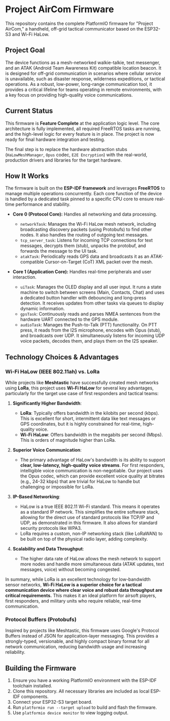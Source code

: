 # Project AirCom Firmware

This repository contains the complete PlatformIO firmware for "Project AirCom," a handheld, off-grid tactical communicator based on the ESP32-S3 and Wi-Fi HaLow.

## Project Goal

The device functions as a mesh-networked walkie-talkie, text messenger, and an ATAK (Android Team Awareness Kit) compatible location beacon. It is designed for off-grid communication in scenarios where cellular service is unavailable, such as disaster response, wilderness expeditions, or tactical operations. As a robust, low-power, long-range communication tool, it provides a critical lifeline for teams operating in remote environments, with a key focus on providing high-quality voice communications.

## Current Status

This firmware is **Feature Complete** at the application logic level. The core architecture is fully implemented, all required FreeRTOS tasks are running, and the high-level logic for every feature is in place. The project is now ready for final hardware integration and testing.

The final step is to replace the hardware abstraction stubs (`HaLowMeshManager`, `Opus` codec, `E2E Encryption`) with the real-world, production drivers and libraries for the target hardware.

## How It Works

The firmware is built on the **ESP-IDF framework** and leverages **FreeRTOS** to manage multiple operations concurrently. Each core function of the device is handled by a dedicated task pinned to a specific CPU core to ensure real-time performance and stability.

*   **Core 0 (Protocol Core):** Handles all networking and data processing.
    *   `networkTask`: Manages the Wi-Fi HaLow mesh network, including broadcasting discovery packets (using Protobufs) to find other nodes. It also handles the routing of outgoing text messages.
    *   `tcp_server_task`: Listens for incoming TCP connections for text messages, decrypts them (stub), unpacks the protobuf, and forwards the message to the UI task.
    *   `atakTask`: Periodically reads GPS data and broadcasts it as an ATAK-compatible Cursor-on-Target (CoT) XML packet over the mesh.

*   **Core 1 (Application Core):** Handles real-time peripherals and user interaction.
    *   `uiTask`: Manages the OLED display and all user input. It runs a state machine to switch between screens (Main, Contacts, Chat) and uses a dedicated button handler with debouncing and long-press detection. It receives updates from other tasks via queues to display dynamic information.
    *   `gpsTask`: Continuously reads and parses NMEA sentences from the hardware UART connected to the GPS module.
    *   `audioTask`: Manages the Push-to-Talk (PTT) functionality. On PTT press, it reads from the I2S microphone, encodes with Opus (stub), and broadcasts over UDP. It simultaneously listens for incoming UDP voice packets, decodes them, and plays them on the I2S speaker.

## Technology Choices & Advantages

### Wi-Fi HaLow (IEEE 802.11ah) vs. LoRa

While projects like **Meshtastic** have successfully created mesh networks using **LoRa**, this project uses **Wi-Fi HaLow** for several key advantages, particularly for the target use case of first responders and tactical teams:

1.  **Significantly Higher Bandwidth**:
    *   **LoRa**: Typically offers bandwidth in the kilobits per second (kbps). This is excellent for short, intermittent data like text messages or GPS coordinates, but it is highly constrained for real-time, high-quality voice.
    *   **Wi-Fi HaLow**: Offers bandwidth in the megabits per second (Mbps). This is orders of magnitude higher than LoRa.

2.  **Superior Voice Communication**:
    *   The primary advantage of HaLow's bandwidth is its ability to support **clear, low-latency, high-quality voice streams**. For first responders, intelligible voice communication is non-negotiable. Our project uses the Opus codec, which can provide excellent voice quality at bitrates (e.g., 24-32 kbps) that are trivial for HaLow to handle but challenging or impossible for LoRa.

3.  **IP-Based Networking**:
    *   HaLow is a true IEEE 802.11 Wi-Fi standard. This means it operates as a standard IP network. This simplifies the entire software stack, allowing for the direct use of standard protocols like TCP/IP and UDP, as demonstrated in this firmware. It also allows for standard security protocols like WPA3.
    *   LoRa requires a custom, non-IP networking stack (like LoRaWAN) to be built on top of the physical radio layer, adding complexity.

4.  **Scalability and Data Throughput**:
    *   The higher data rate of HaLow allows the mesh network to support more nodes and handle more simultaneous data (ATAK updates, text messages, voice) without becoming congested.

In summary, while LoRa is an excellent technology for low-bandwidth sensor networks, **Wi-Fi HaLow is a superior choice for a tactical communication device where clear voice and robust data throughput are critical requirements.** This makes it an ideal platform for airsoft players, first responders, and military units who require reliable, real-time communication.

### Protocol Buffers (Protobufs)
Inspired by projects like Meshtastic, this firmware uses Google's Protocol Buffers instead of JSON for application-layer messaging. This provides a strongly-typed, versionable, and highly compact binary format for all network communication, reducing bandwidth usage and increasing reliability.

## Building the Firmware
1.  Ensure you have a working PlatformIO environment with the ESP-IDF toolchain installed.
2.  Clone this repository. All necessary libraries are included as local ESP-IDF components.
3.  Connect your ESP32-S3 target board.
4.  Run `platformio run --target upload` to build and flash the firmware.
5.  Use `platformio device monitor` to view logging output.
